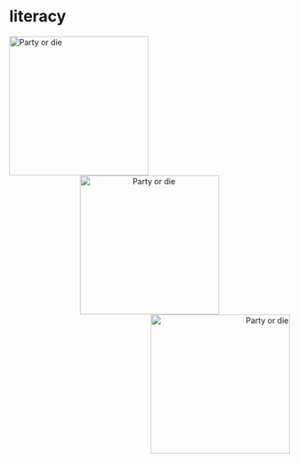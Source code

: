 # literacy
<div align="left">
  <img src="https://media.tenor.com/3_mXIoBPNhoAAAAm/party-parrot.webp" alt="Party or die" width=250>
</div>

<div align="center">
  <img src="https://media.tenor.com/3_mXIoBPNhoAAAAm/party-parrot.webp" alt="Party or die" width=250>
</div>

<div align="right">
  <img src="https://media.tenor.com/3_mXIoBPNhoAAAAm/party-parrot.webp" alt="Party or die" width=250>
</div>

